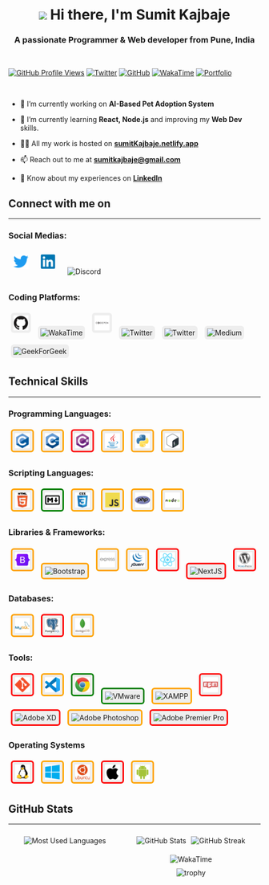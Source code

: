 <h1 align="center"><img src="https://media.giphy.com/media/hvRJCLFzcasrR4ia7z/giphy.gif" width="25px"> Hi there, I'm Sumit Kajbaje</h1>
<h3 align="center">A passionate Programmer & Web developer from Pune, India</h3>

<br />

[![GitHub Profile Views](https://komarev.com/ghpvc/?username=sumitk27&label=Profile%20views&color=0e75b6=&style=flat-square&color=green&label=Profile+Views)](https://github.com/SumitK27) [![Twitter](https://img.shields.io/twitter/follow/SumitKajbaje?logo=twitter&style=flat-square)](https://twitter.com/SumitKajbaje) [![GitHub](https://img.shields.io/github/followers/SumitK27?logo=github&style=flat-square&logoColor=white)](https://github.com/SumitK27) [![WakaTime](https://wakatime.com/badge/user/51dfdeb9-1041-42fb-9208-3de488dcae61.svg?style=flat-square)](https://wakatime.com/@51dfdeb9-1041-42fb-9208-3de488dcae61) [![Portfolio](https://img.shields.io/badge/Portfolio-%23000000.svg?&style=flat-square)](https://testmycode.ga)

<br />

-   🔭 I’m currently working on <b>AI-Based Pet Adoption System</b>

-   🌱 I’m currently learning <b>React, Node.js</b> and improving my <b>Web Dev</b> skills.

-   👨‍💻 All my work is hosted on <b>[sumitKajbaje.netlify.app](https://sumitkajbaje.netlfiy.app/)</b>

-   📫 Reach out to me at <b>sumitkajbaje@gmail.com</b>

-   📄 Know about my experiences on <b>[LinkedIn](https://www.linkedin.com/in/sumit-kajbaje/)</b>

<h2>
    Connect with me on
</h2>

<hr />

<h3>Social Medias:</h3>

<div>
    <a style="text-decoration:none" href="https://twitter.com/sumitkajbaje" target="_blank">
        <img style="margin: 5px; padding: 5px; width: 30px; height: 30px;" src="https://raw.githubusercontent.com/devicons/devicon/master/icons/twitter/twitter-original.svg" alt="Twitter" />
    </a>
    <a style="text-decoration:none" href="https://linkedin.com/in/sumit-kajbaje" target="_blank">
        <img style="margin: 5px; padding: 5px; width: 30px; height: 30px;" src="https://raw.githubusercontent.com/devicons/devicon/master/icons/linkedin/linkedin-original.svg" alt="LinkedIn" />
    </a>
    <a style="text-decoration:none" href="https://discord.com/users/468490331135016961" target="_blank">
        <img style="margin: 5px; padding: 5px; width: 30px; height: 30px;" src="https://raw.githubusercontent.com/rahuldkjain/github-profile-readme-generator/master/src/images/icons/Social/discord.svg" alt="Discord" />
    </a>
    <!-- <a style="text-decoration:none" href="https://wa.me/919766355560" target="_blank">
        <img style="margin: 5px; padding: 5px; width: 30px; height: 30px;" src="https://raw.githubusercontent.com/rahuldkjain/github-profile-readme-generator/master/src/images/icons/Social/whatsapp.svg" alt="WhatsApp" />
    </a>
    <a style="text-decoration:none" href="http://t.me/SumitK_27" target="_blank">
        <img style="margin: 5px; padding: 5px; width: 30px; height: 30px;" src="https://upload.wikimedia.org/wikipedia/commons/8/82/Telegram_logo.svg" alt="Telegram" />
    </a>
    <a style="text-decoration:none" href="https://facebook.com/sumit.kajbaje" target="_blank">
        <img style="margin: 5px; padding: 5px; width: 30px; height: 30px;" src="https://raw.githubusercontent.com/devicons/devicon/master/icons/facebook/facebook-original.svg" alt="Facebook" />
    </a> -->
</div>

<h3>Coding Platforms:</h3>

<div>
    <a style="text-decoration:none" href="https://github.com/SumitK27" target="_blank">
        <img style="margin: 5px; padding: 5px; width: 30px; height: 30px; background-color: #eee; border-radius: 6px;" src="https://raw.githubusercontent.com/devicons/devicon/master/icons/github/github-original.svg" alt="GitHub" />
    </a>
    <a style="text-decoration:none" href="https://wakatime.com/@SumitK27" target="_blank">
        <img style="margin: 5px; padding: 5px; width: 30px; height: 30px; background-color: #eee; border-radius: 6px;" src="https://avatars.githubusercontent.com/ml/269?s=140&v=4" alt="WakaTime" />
    </a>
    <a style="text-decoration:none" href="https://codepen.io/sumitk27" target="_blank">
        <img style="margin: 5px; padding: 5px; width: 30px; height: 30px; background-color: #eee; border-radius: 6px;" src="https://raw.githubusercontent.com/devicons/devicon/master/icons/codepen/codepen-original-wordmark.svg" alt="Twitter" />
    </a>
    <a style="text-decoration:none" href="https://codesandbox.com/sumitk27" target="_blank">
        <img style="margin: 5px; padding: 5px; width: 30px; height: 30px; background-color: #eee; border-radius: 6px;" src="https://cdn.jsdelivr.net/npm/simple-icons@3.0.1/icons/codesandbox.svg" alt="Twitter" />
    </a>
    <a style="text-decoration:none" href="https://www.hackerrank.com/sumitkajbaje" target="_blank">
        <img style="margin: 5px; padding: 5px; width: 30px; height: 30px; background-color: #eee; border-radius: 6px;" src="https://raw.githubusercontent.com/rahuldkjain/github-profile-readme-generator/master/src/images/icons/Social/hackerrank.svg" alt="Twitter" />
    </a>
    <a style="text-decoration:none" href="https://medium.com/@sumitkajbaje" target="_blank">
        <img style="margin: 5px; padding: 5px; width: 30px; height: 30px; background-color: #eee; border-radius: 6px;" src="https://raw.githubusercontent.com/rahuldkjain/github-profile-readme-generator/master/src/images/icons/Social/medium.svg" alt="Medium" />
    </a>
    <a style="text-decoration:none" href="https://auth.geeksforgeeks.org/user/sumitkajbaje/profile" target="blank">
        <img style="margin: 5px; padding: 5px; width: 30px; height: 30px; background-color: #eee; border-radius: 6px;" src="https://raw.githubusercontent.com/rahuldkjain/github-profile-readme-generator/master/src/images/icons/Social/geeks-for-geeks.svg" alt="GeekForGeek" />
    </a>
</div>

<h2>Technical Skills</h2>

<hr />

<h3>Programming Languages:</h3>

<div>
    <img style="margin: 5px; padding: 5px; width: 30px; height: 30px; background-color: #eee; border-radius: 6px; border: 3px solid orange;" src="https://raw.githubusercontent.com/devicons/devicon/master/icons/c/c-original.svg" alt="C Programming" />
    <img style="margin: 5px; padding: 5px; width: 30px; height: 30px; background-color: #eee; border-radius: 6px; border: 3px solid orange;" src="https://raw.githubusercontent.com/devicons/devicon/master/icons/cplusplus/cplusplus-original.svg" alt="C++" />
    <img style="margin: 5px; padding: 5px; width: 30px; height: 30px; background-color: #eee; border-radius: 6px; border: 3px solid red;" src="https://raw.githubusercontent.com/devicons/devicon/master/icons/csharp/csharp-original.svg" alt="C#" />
    <img style="margin: 5px; padding: 5px; width: 30px; height: 30px; background-color: #eee; border-radius: 6px; border: 3px solid orange;" src="https://raw.githubusercontent.com/devicons/devicon/master/icons/java/java-original.svg" alt="Java" />
    <img style="margin: 5px; padding: 5px; width: 30px; height: 30px; background-color: #eee; border-radius: 6px; border: 3px solid orange;" src="https://raw.githubusercontent.com/devicons/devicon/master/icons/python/python-original.svg" alt="Python" />
    <img style="margin: 5px; padding: 5px; width: 30px; height: 30px; background-color: #eee; border-radius: 6px; border: 3px solid orange;" src="https://raw.githubusercontent.com/devicons/devicon/master/icons/bash/bash-original.svg" alt="Bash/Shell" />
</div>

<h3>Scripting Languages:</h3>

<div>
    <img style="margin: 5px; padding: 5px; width: 30px; height: 30px; background-color: #eee; border-radius: 6px; border: 3px solid orange;" src="https://raw.githubusercontent.com/devicons/devicon/master/icons/html5/html5-original-wordmark.svg" alt="HTML" />
    <img style="margin: 5px; padding: 5px; width: 30px; height: 30px; background-color: #eee; border-radius: 6px; border: 3px solid green;" src="https://raw.githubusercontent.com/devicons/devicon/master/icons/markdown/markdown-original.svg" alt="Markdown" />
    <img style="margin: 5px; padding: 5px; width: 30px; height: 30px; background-color: #eee; border-radius: 6px; border: 3px solid orange;" src="https://raw.githubusercontent.com/devicons/devicon/master/icons/css3/css3-original-wordmark.svg" alt="CSS" />
    <img style="margin: 5px; padding: 5px; width: 30px; height: 30px; background-color: #eee; border-radius: 6px; border: 3px solid orange;" src="https://raw.githubusercontent.com/devicons/devicon/master/icons/javascript/javascript-original.svg" alt="JavaScript" />
    <img style="margin: 5px; padding: 5px; width: 30px; height: 30px; background-color: #eee; border-radius: 6px; border: 3px solid orange;" src="https://raw.githubusercontent.com/devicons/devicon/master/icons/php/php-original.svg" alt="PHP" />
    <img style="margin: 5px; padding: 5px; width: 30px; height: 30px; background-color: #eee; border-radius: 6px; border: 3px solid orange;" src="https://raw.githubusercontent.com/devicons/devicon/master/icons/nodejs/nodejs-original-wordmark.svg" alt="NodeJS" />
</div>

<h3>Libraries & Frameworks:</h3>

<div>
    <img style="margin: 5px; padding: 5px; width: 30px; height: 30px; background-color: #eee; border-radius: 6px; border: 3px solid orange;" src="https://raw.githubusercontent.com/devicons/devicon/master/icons/bootstrap/bootstrap-original.svg" alt="Bootstrap" />
    <img style="margin: 5px; padding: 5px; width: 30px; height: 30px; background-color: #eee; border-radius: 6px; border: 3px solid orange;" src="https://cdn.jsdelivr.net/gh/devicons/devicon/icons/tailwindcss/tailwindcss-plain.svg" alt="Bootstrap" />
    <img style="margin: 5px; padding: 5px; width: 30px; height: 30px; background-color: #eee; border-radius: 6px; border: 3px solid orange;" src="https://raw.githubusercontent.com/devicons/devicon/master/icons/express/express-original-wordmark.svg" alt="Express" />
    <img style="margin: 5px; padding: 5px; width: 30px; height: 30px; background-color: #eee; border-radius: 6px; border: 3px solid orange;" src="https://raw.githubusercontent.com/devicons/devicon/master/icons/jquery/jquery-original-wordmark.svg" alt="jQuery" />
    <img style="margin: 5px; padding: 5px; width: 30px; height: 30px; background-color: #eee; border-radius: 6px; border: 3px solid red;" src="https://raw.githubusercontent.com/devicons/devicon/master/icons/react/react-original.svg" alt="React" />
    <img style="margin: 5px; padding: 5px; width: 30px; height: 30px; background-color: #eee; border-radius: 6px; border: 3px solid red;" src="https://cdn.jsdelivr.net/gh/devicons/devicon/icons/nextjs/nextjs-original.svg" alt="NextJS" />
    <img style="margin: 5px; padding: 5px; width: 30px; height: 30px; background-color: #eee; border-radius: 6px; border: 3px solid red;" src="https://raw.githubusercontent.com/devicons/devicon/master/icons/wordpress/wordpress-original.svg" alt="Wordpress" />
</div>

<h3>Databases:</h3>

<div>
    <img style="margin: 5px; padding: 5px; width: 30px; height: 30px; background-color: #eee; border-radius: 6px; border: 3px solid orange;" src="https://raw.githubusercontent.com/devicons/devicon/master/icons/mysql/mysql-original-wordmark.svg" alt="MySQL" />
    <img style="margin: 5px; padding: 5px; width: 30px; height: 30px; background-color: #eee; border-radius: 6px; border: 3px solid red;" src="https://raw.githubusercontent.com/devicons/devicon/master/icons/postgresql/postgresql-original-wordmark.svg" alt="Postgres SQL" />
    <img style="margin: 5px; padding: 5px; width: 30px; height: 30px; background-color: #eee; border-radius: 6px; border: 3px solid orange;" src="https://raw.githubusercontent.com/devicons/devicon/master/icons/mongodb/mongodb-original-wordmark.svg" alt="MongoDB" />
</div>

<h3>Tools:</h3>

<div>
    <img style="margin: 5px; padding: 5px; width: 30px; height: 30px; background-color: #eee; border-radius: 6px; border: 3px solid red;" src="https://raw.githubusercontent.com/devicons/devicon/master/icons/git/git-original.svg" alt="Git" />
    <img style="margin: 5px; padding: 5px; width: 30px; height: 30px; background-color: #eee; border-radius: 6px; border: 3px solid orange;" src="https://raw.githubusercontent.com/devicons/devicon/master/icons/vscode/vscode-original.svg" alt="Visual Studio Code" />
    <img style="margin: 5px; padding: 5px; width: 30px; height: 30px; background-color: #eee; border-radius: 6px; border: 3px solid green;" src="https://raw.githubusercontent.com/devicons/devicon/master/icons/chrome/chrome-original.svg" alt="Chrome Dev Tools" />
    <img style="margin: 5px; padding: 5px; width: 30px; height: 30px; background-color: #eee; border-radius: 6px; border: 3px solid green;" src="https://upload.wikimedia.org/wikipedia/commons/5/5a/Vmware_workstation_16_icon.svg" alt="VMware" />
    <img style="margin: 5px; padding: 5px; width: 30px; height: 30px; background-color: #eee; border-radius: 6px; border: 3px solid orange;" src="https://iconape.com/wp-content/files/ym/353199/svg/xampp-seeklogo.com.svg" alt="XAMPP" />
    <img style="margin: 5px; padding: 5px; width: 30px; height: 30px; background-color: #eee; border-radius: 6px; border: 3px solid red;" src="https://raw.githubusercontent.com/devicons/devicon/master/icons/npm/npm-original-wordmark.svg" alt="NPM" />
    <img style="margin: 5px; padding: 5px; width: 30px; height: 30px; background-color: #eee; border-radius: 6px; border: 3px solid red;" src="https://cdn.worldvectorlogo.com/logos/adobe-xd.svg" alt="Adobe XD" />
    <img style="margin: 5px; padding: 5px; width: 30px; height: 30px; background-color: #eee; border-radius: 6px; border: 3px solid orange;" src="https://upload.wikimedia.org/wikipedia/commons/a/af/Adobe_Photoshop_CC_icon.svg" alt="Adobe Photoshop" />
    <img style="margin: 5px; padding: 5px; width: 30px; height: 30px; background-color: #eee; border-radius: 6px; border: 3px solid red;" src="https://upload.wikimedia.org/wikipedia/commons/4/40/Adobe_Premiere_Pro_CC_icon.svg" alt="Adobe Premier Pro" />
</div>

<h3>Operating Systems</h3>

<div>
    <img style="margin: 5px; padding: 5px; width: 30px; height: 30px; background-color: #eee; border-radius: 6px; border: 3px solid red;" src="https://raw.githubusercontent.com/devicons/devicon/master/icons/linux/linux-original.svg" alt="Linux" />
    <img style="margin: 5px; padding: 5px; width: 30px; height: 30px; background-color: #eee; border-radius: 6px; border: 3px solid orange;" src="https://raw.githubusercontent.com/devicons/devicon/master/icons/windows8/windows8-original.svg" alt="Windows XP, 7, 10" />
    <img style="margin: 5px; padding: 5px; width: 30px; height: 30px; background-color: #eee; border-radius: 6px; border: 3px solid orange;" src="https://raw.githubusercontent.com/devicons/devicon/master/icons/ubuntu/ubuntu-plain-wordmark.svg" alt="Ubuntu" />
    <img style="margin: 5px; padding: 5px; width: 30px; height: 30px; background-color: #eee; border-radius: 6px; border: 3px solid red;" src="https://raw.githubusercontent.com/devicons/devicon/master/icons/apple/apple-original.svg" alt="MacOS" />
    <img style="margin: 5px; padding: 5px; width: 30px; height: 30px; background-color: #eee; border-radius: 6px; border: 3px solid orange;" src="https://raw.githubusercontent.com/devicons/devicon/master/icons/android/android-original.svg" alt="Android" />
</div>

<h2>GitHub Stats</h2>

<hr />

<div style="display: flex; flex-wrap: wrap; justify-content: space-around;">
    <div>
        <div style="margin: 0 10px; display: flex; flex-wrap: wrap; justify-content: center;">
            <img style="margin: 10px 5px; max-width: 90vw;" src="https://github-readme-stats.vercel.app/api/top-langs?username=sumitk27&langs_count=10s&show_icons=true&locale=en&count_private=true&theme=dracula&bg_color=30,e96443,904e95&title_color=fff&text_color=fff" alt="Most Used Languages" />
        </div>
    </div>
    <div>
        <div style="margin: 0 10px; display: flex; flex-wrap: wrap; justify-content: center;">
            <img style="margin: 10px 5px; max-width: 90vw;" src="https://github-readme-stats.vercel.app/api?username=sumitk27&show_icons=true&locale=en&count_private=true&theme=dracula" alt="GitHub Stats" />
            <img style="margin: 10px 5px; max-width: 90vw;" src="https://github-readme-streak-stats.herokuapp.com/?user=sumitk27&show_icons=true&locale=en&count_private=true&theme=dracula" alt="GitHub Streak" />
        </div>
        <div style="margin: 0 10px; display: flex; flex-wrap: wrap; justify-content: center;">
            <img style="margin: 10px 5px; max-width: 90vw;" src="https://github-readme-stats.vercel.app/api/wakatime?user=sumitk27&show_icons=true&locale=en&count_private=true&theme=dracula" alt="WakaTime" />
        </div>
        <div style="text-align: center;">
            <img src="https://github-profile-trophy.vercel.app/?username=SumitK27&theme=juicyfresh&margin-w=15" alt="trophy" />
        </div>
    </div>
</div>
